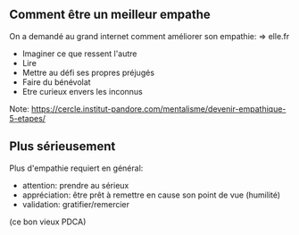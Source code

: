 ## Comment être un meilleur empathe

On a demandé au grand internet comment améliorer son empathie:
=> elle.fr

* Imaginer ce que ressent l'autre
* Lire
* Mettre au défi ses propres préjugés
* Faire du bénévolat
* Etre curieux envers les inconnus

Note: https://cercle.institut-pandore.com/mentalisme/devenir-empathique-5-etapes/



## Plus sérieusement

Plus d'empathie requiert en général:

- attention: prendre au sérieux
- appréciation: être prêt à remettre en cause son point de vue (humilité)
- validation: gratifier/remercier

(ce bon vieux PDCA)
